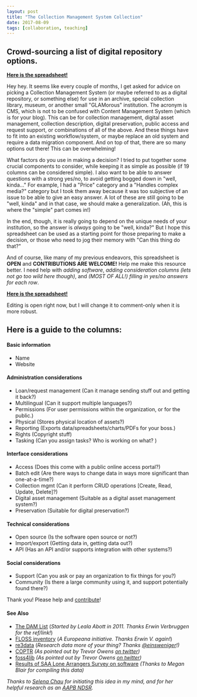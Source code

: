 ```yaml
---
layout: post
title: "The Collection Management System Collection"
date: 2017-08-09
tags: [collaboration, teaching]
---
```


## Crowd-sourcing a list of digital repository options.


**[Here is the spreadsheet!](https://docs.google.com/spreadsheets/d/1cXOug3qM0pNNeD_wssiVEv9c0W1Y5I1VDTnSPTk7fb4/edit?usp=sharing)**

Hey hey. It seems like every couple of months, I get asked for advice on picking a Collection Management System (or maybe referred to as a digital repository, or something else) for use in an archive, special collection library, museum, or another small "GLAMorous" institution. The acronym is CMS, which is not to be confused with Content Management System (which is for your blog). This can be for collection management, digital asset management, collection description, digital preservation, public access and request support, or combinations of all of the above. And these things have to fit into an existing workflow/system, or maybe replace an old system and require a data migration component. And on top of that, there are so many options out there! This can be overwhelming!

What factors do you use in making a decision? I tried to put together some crucial components to consider, while keeping it as simple as possible (if 19 columns can be considered simple). I also want to be able to answer questions with a strong yes/no, to avoid getting bogged down in "well, kinda..." For example, I had a "Price" category and a "Handles complex media?" category but I took them away because it was too subjective of an issue to be able to give an easy answer. A lot of these are still going to be "well, kinda" and in that case, we should make a generalization. (Ah, this is where the "simple" part comes in!)

In the end, though, it is really going to depend on the unique needs of your institution, so the answer is *always* going to be "well, kinda?" But I hope this spreadsheet can be used as a starting point for those preparing to make a decision, or those who need to jog their memory with "Can this thing do that?"

And of course, like many of my previous endeavors, this spreadsheet is **OPEN** and **CONTRIBUTIONS ARE WELCOME!** Help me make this resource better. I need help with *adding software*, *adding consideration columns (lets not go too wild here though)*, and *(MOST OF ALL!) filling in yes/no answers for each row*.

**[Here is the spreadsheet!](https://docs.google.com/spreadsheets/d/1cXOug3qM0pNNeD_wssiVEv9c0W1Y5I1VDTnSPTk7fb4/edit?usp=sharing)**

Editing is open right now, but I will change it to comment-only when it is more robust.

## Here is a guide to the columns:

#### Basic information
* Name
* Website

#### Administration considerations
* Loan/request management (Can it manage sending stuff out and getting it back?)
* Multilingual (Can it support multiple languages?)
* Permissions (For user permissions within the organization, or for the public.)
* Physical (Stores physical location of assets?)
* Reporting (Exports data/spreadsheets/charts/PDFs for your boss.)
* Rights (Copyright stuff)
* Tasking (Can you assign tasks? Who is working on what? )

#### Interface considerations
* Access (Does this come with a public online access portal?)
* Batch edit (Are there ways to change data in ways more significant than one-at-a-time?)
* Collection mgmt (Can it perform CRUD operations [Create, Read, Update, Delete]?)
* Digital asset management (Suitable as a digital asset management system?)
* Preservation (Suitable for digital preservation?)

#### Technical considerations
* Open source (Is the software open source or not?)
* Import/export (Getting data in, getting data out?)
* API (Has an API and/or supports integration with other systems?)

#### Social considerations
* Support (Can you ask or pay an organization to fix things for you?)
* Community (Is there a large community using it, and support potentially found there?)

Thank you! Please help and [contribute](https://docs.google.com/spreadsheets/d/1cXOug3qM0pNNeD_wssiVEv9c0W1Y5I1VDTnSPTk7fb4/edit?usp=sharing)!  


#### See Also

* [The DAM List](https://docs.google.com/spreadsheets/d/1xRwkQVluqtlLVeuLqHtx3EtZeNAye3n_7BwR13GKwm0/edit#gid=0) (*Started by Leala Abott in 2011. Thanks Erwin Verbruggen for the ref/link!*)
* [FLOSS inventory](http://pro.europeana.eu/page/floss-inventory) (*A Europeana initiative. Thanks Erwin V. again!*)
* [re3data](http://www.re3data.org/) (*Research data more of your thing? Thanks [@einsweniger](https://twitter.com/einsweniger/status/895930763488526336)!)*   
* [COPTR](http://www.digipres.org/tools/) *(As pointed out by Trevor Owens [on twitter](https://twitter.com/tjowens/status/895812521298231296))*  
* [foss4lib](https://foss4lib.org/packages) *(As pointed out by Trevor Owens [on twitter](https://twitter.com/tjowens/status/895812521298231296))*  
* [Results of SAA Lone Arrangers Survey on software](https://docs.google.com/spreadsheets/d/1LqsMtCj3A4vFAS_PmezLIqr9QRp3EGIRGjfA-GqogJs/edit?usp=sharing) *(Thanks to Megan Blair for compiling this data)*

*Thanks to [Selena Chau](https://twitter.com/selena_sjsu) for initiating this idea in my mind, and for her helpful research as an [AAPB NDSR](https://ndsr.americanarchive.org/).*
